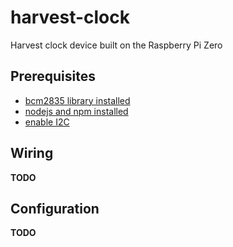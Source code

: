 # harvest-clock
Harvest clock device built on the Raspberry Pi Zero

## Prerequisites

 - [bcm2835 library installed](http://www.airspayce.com/mikem/bcm2835/)
 - [nodejs and npm installed](http://raspberrypi.stackexchange.com/a/37976/45163)
 - [enable I2C](https://github.com/fivdi/i2c-bus/blob/master/doc/raspberry-pi-i2c.md#configuring-i2c-on-the-raspberry-pi)

## Wiring

**TODO**

## Configuration

**TODO**
